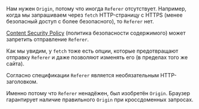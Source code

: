 Нам нужен `Origin`, потому что иногда `Referer` отсутствует. Например, когда мы запрашиваем через `fetch` HTTP-страницу с HTTPS (менее безопасный доступ с более безопасного), то `Referer` нет.

[Content Security Policy](http://en.wikipedia.org/wiki/Content_Security_Policy) (политика безопасности содержимого) может запретить отправление `Referer`.

Как мы увидим, у `fetch` тоже есть опции, которые предотвращают отправку `Referer` и даже позволяют изменять его (в пределах того же сайта).

Согласно спецификации `Referer` является необязательным HTTP-заголовком.

Именно потому что `Referer` ненадёжен, был изобретён `Origin`. Браузер гарантирует наличие правильного `Origin` при кроссдоменных запросах.
